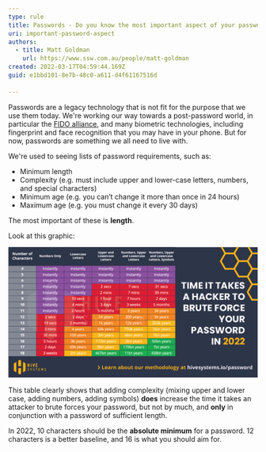 ```yaml
---
type: rule
title: Passwords - Do you know the most important aspect of your password?
uri: important-password-aspect
authors:
  - title: Matt Goldman
    url: https://www.ssw.com.au/people/matt-goldman
created: 2022-03-17T04:59:44.169Z
guid: e1bbd101-8e7b-48c0-a611-d4f61167516d

---
```


Passwords are a legacy technology that is not fit for the purpose that we use them today. We're working our way towards a post-password world, in particular the [FIDO alliance](https://fidoalliance.org), and many biometric technologies, including fingerprint and face recognition that you may have in your phone. But for now, passwords are something we all need to live with.

<!--endintro-->

We're used to seeing lists of password requirements, such as:

* Minimum length
* Complexity (e.g. must include upper and lower-case letters, numbers, and special characters)
* Minimum age (e.g. you can’t change it more than once in 24 hours)
* Maximum age (e.g. you must change it every 30 days)

The most important of these is **length**.

Look at this graphic:

![Figure: The Hive Systems password table shows how long it takes to crack passwords of various lengths](/rules/important-password-aspect/bruteforce-times.png)

This table clearly shows that adding complexity (mixing upper and lower case, adding numbers, adding symbols) **does** increase the time it takes an attacker to brute forces your password, but not by much, and **only** in conjunction with a password of sufficient length.

In 2022, 10 characters should be the **absolute minimum** for a password. 12 characters is a better baseline, and 16 is what you should aim for.

